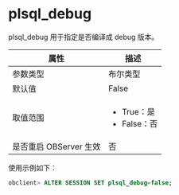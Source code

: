 plsql_debug 
================================

plsql_debug 用于指定是否编译成 debug 版本。


|        属性        |                                                     描述                                                     |
|------------------|------------------------------------------------------------------------------------------------------------|
| 参数类型             | 布尔类型                                                                                                       |
| 默认值              | False                                                                                                      |
| 取值范围             | <ul><li> True：是   </li><li> False：否 </li></ul>   |
| 是否重启 OBServer 生效 | 否                                                                                                          |



使用示例如下：

```sql
obclient> ALTER SESSION SET plsql_debug=false;
```


